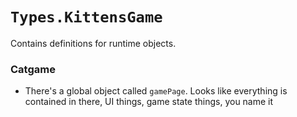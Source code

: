 # `Types.KittensGame`
Contains definitions for runtime objects.

### Catgame
- There's a global object called `gamePage`. Looks like everything is contained in there, UI things, game state things, you name it
